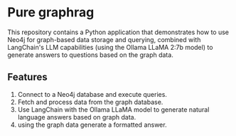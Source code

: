 # Pure graphrag
This repository contains a Python application that demonstrates how to use Neo4j for graph-based data storage and querying, combined with LangChain's LLM capabilities (using the Ollama LLaMA 2:7b model) to generate answers to questions based on the graph data.

## Features
1. Connect to a Neo4j database and execute queries.
2. Fetch and process data from the graph database.
3. Use LangChain with the Ollama LLaMA model to generate natural language answers based on graph data.
4. using the graph data generate a formatted answer.




